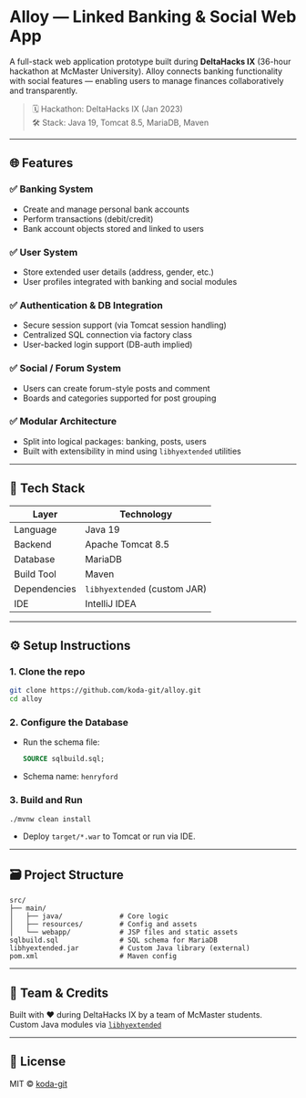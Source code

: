 
# Alloy — Linked Banking & Social Web App

A full-stack web application prototype built during **DeltaHacks IX** (36-hour hackathon at McMaster University). Alloy connects banking functionality with social features — enabling users to manage finances collaboratively and transparently.

> 🗓️ Hackathon: DeltaHacks IX (Jan 2023)  
> 🛠️ Stack: Java 19, Tomcat 8.5, MariaDB, Maven

---

## 🌐 Features

### ✅ Banking System
- Create and manage personal bank accounts
- Perform transactions (debit/credit)
- Bank account objects stored and linked to users

### ✅ User System
- Store extended user details (address, gender, etc.)
- User profiles integrated with banking and social modules

### ✅ Authentication & DB Integration
- Secure session support (via Tomcat session handling)
- Centralized SQL connection via factory class
- User-backed login support (DB-auth implied)

### ✅ Social / Forum System
- Users can create forum-style posts and comment
- Boards and categories supported for post grouping

### ✅ Modular Architecture
- Split into logical packages: banking, posts, users
- Built with extensibility in mind using `libhyextended` utilities

---

## 🧰 Tech Stack

| Layer       | Technology        |
|-------------|-------------------|
| Language    | Java 19           |
| Backend     | Apache Tomcat 8.5 |
| Database    | MariaDB           |
| Build Tool  | Maven             |
| Dependencies| `libhyextended` (custom JAR) |
| IDE         | IntelliJ IDEA     |

---

## ⚙️ Setup Instructions

### 1. Clone the repo
```bash
git clone https://github.com/koda-git/alloy.git
cd alloy
```

### 2. Configure the Database
- Run the schema file:
  ```sql
  SOURCE sqlbuild.sql;
  ```
- Schema name: `henryford`

### 3. Build and Run
```bash
./mvnw clean install
```

- Deploy `target/*.war` to Tomcat or run via IDE.

---

## 🗃️ Project Structure

```
src/
├── main/
│   ├── java/              # Core logic
│   ├── resources/         # Config and assets
│   └── webapp/            # JSP files and static assets
sqlbuild.sql               # SQL schema for MariaDB
libhyextended.jar          # Custom Java library (external)
pom.xml                    # Maven config
```

---

## 🤝 Team & Credits

Built with ❤️ during DeltaHacks IX by a team of McMaster students.  
Custom Java modules via [`libhyextended`](https://github.com/410-dev/libhyextended)

---

## 📝 License

MIT © [koda-git](https://github.com/koda-git)
